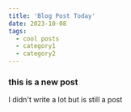 ```yaml
---
title: 'Blog Post Today'
date: 2023-10-08
tags:
  - cool posts
  - category1
  - category2
---
```


### this is a new post
I didn't write a lot but is still a post
